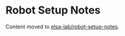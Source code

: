# Robot Setup Notes

Content moved to [elsa-lab/robot-setup-notes](https://github.com/elsa-lab/robot-setup-notes/tree/master).
